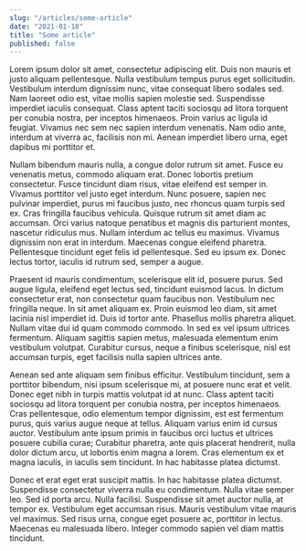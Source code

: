 ```yaml
---
slug: "/articles/some-article"
date: "2021-01-18"
title: "Some article"
published: false
---
```



Lorem ipsum dolor sit amet, consectetur adipiscing elit. Duis non mauris et justo aliquam pellentesque. Nulla vestibulum tempus purus eget sollicitudin. Vestibulum interdum dignissim nunc, vitae consequat libero sodales sed. Nam laoreet odio est, vitae mollis sapien molestie sed. Suspendisse imperdiet iaculis consequat. Class aptent taciti sociosqu ad litora torquent per conubia nostra, per inceptos himenaeos. Proin varius ac ligula id feugiat. Vivamus nec sem nec sapien interdum venenatis. Nam odio ante, interdum at viverra ac, facilisis non mi. Aenean imperdiet libero urna, eget dapibus mi porttitor et.

Nullam bibendum mauris nulla, a congue dolor rutrum sit amet. Fusce eu venenatis metus, commodo aliquam erat. Donec lobortis pretium consectetur. Fusce tincidunt diam risus, vitae eleifend est semper in. Vivamus porttitor vel justo eget interdum. Nunc posuere, sapien nec pulvinar imperdiet, purus mi faucibus justo, nec rhoncus quam turpis sed ex. Cras fringilla faucibus vehicula. Quisque rutrum sit amet diam ac accumsan. Orci varius natoque penatibus et magnis dis parturient montes, nascetur ridiculus mus. Nullam interdum ac tellus eu maximus. Vivamus dignissim non erat in interdum. Maecenas congue eleifend pharetra. Pellentesque tincidunt eget felis id pellentesque. Sed eu ipsum ex. Donec lectus tortor, iaculis id rutrum sed, semper a augue.

Praesent id mauris condimentum, scelerisque elit id, posuere purus. Sed augue ligula, eleifend eget lectus sed, tincidunt euismod lacus. In dictum consectetur erat, non consectetur quam faucibus non. Vestibulum nec fringilla neque. In sit amet aliquam ex. Proin euismod leo diam, sit amet lacinia nisl imperdiet id. Duis id tortor ante. Phasellus mollis pharetra aliquet. Nullam vitae dui id quam commodo commodo. In sed ex vel ipsum ultrices fermentum. Aliquam sagittis sapien metus, malesuada elementum enim vestibulum volutpat. Curabitur cursus, neque a finibus scelerisque, nisl est accumsan turpis, eget facilisis nulla sapien ultrices ante.

Aenean sed ante aliquam sem finibus efficitur. Vestibulum tincidunt, sem a porttitor bibendum, nisi ipsum scelerisque mi, at posuere nunc erat et velit. Donec eget nibh in turpis mattis volutpat id at nunc. Class aptent taciti sociosqu ad litora torquent per conubia nostra, per inceptos himenaeos. Cras pellentesque, odio elementum tempor dignissim, est est fermentum purus, quis varius augue neque at tellus. Aliquam varius enim id cursus auctor. Vestibulum ante ipsum primis in faucibus orci luctus et ultrices posuere cubilia curae; Curabitur pharetra, ante quis placerat hendrerit, nulla dolor dictum arcu, ut lobortis enim magna a lorem. Cras elementum ex et magna iaculis, in iaculis sem tincidunt. In hac habitasse platea dictumst.

Donec et erat eget erat suscipit mattis. In hac habitasse platea dictumst. Suspendisse consectetur viverra nulla eu condimentum. Nulla vitae semper leo. Sed id porta arcu. Nulla facilisi. Suspendisse sit amet auctor nulla, at tempor ex. Vestibulum eget accumsan risus. Mauris vestibulum vitae mauris vel maximus. Sed risus urna, congue eget posuere ac, porttitor in lectus. Maecenas eu malesuada libero. Integer commodo sapien vel diam mattis tincidunt. 